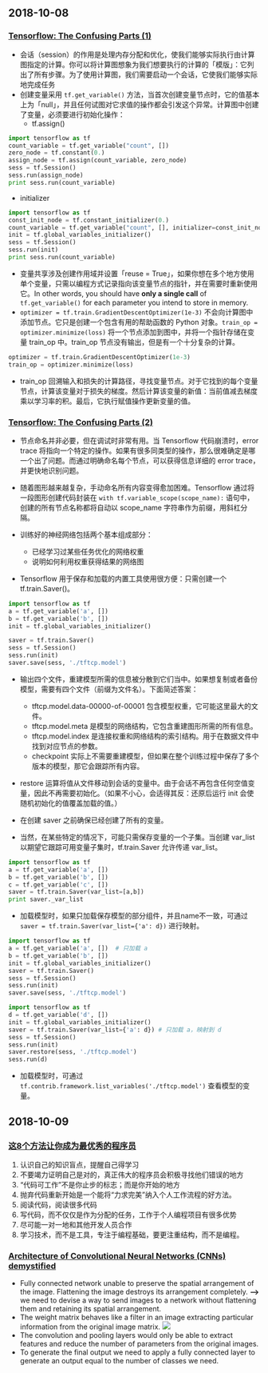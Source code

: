 ## 2018-10-08
### [Tensorflow: The Confusing Parts (1)](https://jacobbuckman.com/post/tensorflow-the-confusing-parts-1/)
- 会话（session）的作用是处理内存分配和优化，使我们能够实际执行由计算图指定的计算。你可以将计算图想象为我们想要执行的计算的「模版」：它列出了所有步骤。为了使用计算图，我们需要启动一个会话，它使我们能够实际地完成任务
- 创建变量采用 `tf.get_variable()` 方法，当首次创建变量节点时，它的值基本上为「null」，并且任何试图对它求值的操作都会引发这个异常。计算图中创建了变量，必须要进行初始化操作：
  - tf.assign()
```python
import tensorflow as tf
count_variable = tf.get_variable("count", [])
zero_node = tf.constant(0.)
assign_node = tf.assign(count_variable, zero_node)
sess = tf.Session()
sess.run(assign_node)
print sess.run(count_variable)
```
 - initializer
```python
import tensorflow as tf
const_init_node = tf.constant_initializer(0.)
count_variable = tf.get_variable("count", [], initializer=const_init_node)
init = tf.global_variables_initializer()
sess = tf.Session()
sess.run(init)
print sess.run(count_variable)
```
- 变量共享涉及创建作用域并设置「reuse = True」，如果你想在多个地方使用单个变量，只需以编程方式记录指向该变量节点的指针，并在需要时重新使用它。In other words, you should have **only a single call** of `tf.get_variable()` for each parameter you intend to store in memory.
- `optimizer = tf.train.GradientDescentOptimizer(1e-3)` 不会向计算图中添加节点。它只是创建一个包含有用的帮助函数的 Python 对象。`train_op = optimizer.minimize(loss)` 将一个节点添加到图中，并将一个指针存储在变量 train_op 中。train_op 节点没有输出，但是有一个十分复杂的计算。
```Python
optimizer = tf.train.GradientDescentOptimizer(1e-3)
train_op = optimizer.minimize(loss)
```
- train_op 回溯输入和损失的计算路径，寻找变量节点。对于它找到的每个变量节点，计算该变量对于损失的梯度。然后计算该变量的新值：当前值减去梯度乘以学习率的积。最后，它执行赋值操作更新变量的值。

### [Tensorflow: The Confusing Parts (2)](https://jacobbuckman.com/post/tensorflow-the-confusing-parts-2/)
- 节点命名并非必要，但在调试时非常有用。当 Tensorflow 代码崩溃时，error trace 将指向一个特定的操作。如果有很多同类型的操作，那么很难确定是哪一个出了问题。而通过明确命名每个节点，可以获得信息详细的 error trace，并更快地识别问题。
- 随着图形越来越复杂，手动命名所有内容变得愈加困难。Tensorflow 通过将一段图形创建代码封装在 `with tf.variable_scope(scope_name):` 语句中，创建的所有节点名称都将自动以 scope_name 字符串作为前缀，用斜杠分隔。
- 训练好的神经网络包括两个基本组成部分：
  - 已经学习过某些任务优化的网络权重
  - 说明如何利用权重获得结果的网络图

- Tensorflow 用于保存和加载的内置工具使用很方便：只需创建一个 tf.train.Saver()。

```python
import tensorflow as tf
a = tf.get_variable('a', [])
b = tf.get_variable('b', [])
init = tf.global_variables_initializer()

saver = tf.train.Saver()
sess = tf.Session()
sess.run(init)
saver.save(sess, './tftcp.model')
```
- 输出四个文件，重建模型所需的信息被分散到它们当中。如果想复制或者备份模型，需要有四个文件（前缀为文件名）。下面简述答案：
  - tftcp.model.data-00000-of-00001 包含模型权重，它可能这里最大的文件。
  - tftcp.model.meta 是模型的网络结构，它包含重建图形所需的所有信息。
  - tftcp.model.index 是连接权重和网络结构的索引结构。用于在数据文件中找到对应节点的参数。
  - checkpoint 实际上不需要重建模型，但如果在整个训练过程中保存了多个版本的模型，那它会跟踪所有内容。

- restore 运算将值从文件移动到会话的变量中。由于会话不再包含任何空值变量，因此不再需要初始化。（如果不小心，会适得其反：还原后运行 init 会使随机初始化的值覆盖加载的值。）
- 在创建 saver 之前确保已经创建了所有的变量。
- 当然，在某些特定的情况下，可能只需保存变量的一个子集。当创建 var_list 以期望它跟踪可用变量子集时，tf.train.Saver 允许传递 var_list。
```python
import tensorflow as tf
a = tf.get_variable('a', [])
b = tf.get_variable('b', [])
c = tf.get_variable('c', [])
saver = tf.train.Saver(var_list=[a,b])
print saver._var_list
```
- 加载模型时，如果只加载保存模型的部分组件，并且name不一致，可通过 `saver = tf.train.Saver(var_list={'a': d})` 进行映射。

```Python
import tensorflow as tf
a = tf.get_variable('a', [])  # 只加载 a
b = tf.get_variable('b', [])
init = tf.global_variables_initializer()
saver = tf.train.Saver()
sess = tf.Session()
sess.run(init)
saver.save(sess, './tftcp.model')

import tensorflow as tf
d = tf.get_variable('d', [])
init = tf.global_variables_initializer()
saver = tf.train.Saver(var_list={'a': d}) # 只加载 a，映射到 d
sess = tf.Session()
sess.run(init)
saver.restore(sess, './tftcp.model')
sess.run(d)
```
- 加载模型时，可通过 `tf.contrib.framework.list_variables('./tftcp.model')` 查看模型的变量。

## 2018-10-09
### [这8个方法让你成为最优秀的程序员](https://www.jianshu.com/p/e6b39bbfabc7)
1. 认识自己的知识盲点，提醒自己得学习
2. 不要竭力证明自己是对的，真正伟大的程序员会积极寻找他们错误的地方
3. “代码可工作”不是你止步的标志；而是你开始的地方
4. 抛弃代码重新开始是一个能将“力求完美”纳入个人工作流程的好方法。
5. 阅读代码，阅读很多代码
6. 写代码，而不仅仅是作为分配的任务，工作于个人编程项目有很多优势
7. 尽可能一对一地和其他开发人员合作
8. 学习技术，而不是工具，专注于编程基础，要更注重结构，而不是编程。

### [Architecture of Convolutional Neural Networks (CNNs) demystified](https://www.analyticsvidhya.com/blog/2017/06/architecture-of-convolutional-neural-networks-simplified-demystified/)
- Fully connected network unable to preserve the spatial arrangement of the image. Flattening the image destroys its arrangement completely. **-->** we need to devise a way to send images to a network without flattening them and retaining its spatial arrangement.
- The weight matrix behaves like a filter in an image extracting particular information from the original image matrix.
![](https://s3-ap-south-1.amazonaws.com/av-blog-media/wp-content/uploads/2017/06/28132834/convimages.png)
- The convolution and pooling layers would only be able to extract features and reduce the number of parameters from the  original images.
- To generate the final output we need to apply a fully connected layer to generate an output equal to the number of classes we need.
